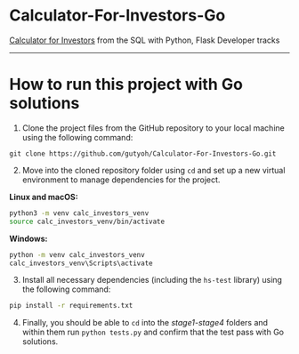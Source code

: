 # Calculator-For-Investors-Go
[Calculator for Investors](https://hyperskill.org/projects/264) from the SQL with Python, Flask Developer tracks

---

# How to run this project with Go solutions

1. Clone the project files from the GitHub repository to your local machine using the following command:

```
git clone https://github.com/gutyoh/Calculator-For-Investors-Go.git
```

2. Move into the cloned repository folder using `cd` and set up a new virtual environment to manage dependencies for the project.

**Linux and macOS:**

```bash
python3 -m venv calc_investors_venv
source calc_investors_venv/bin/activate
```

**Windows:**

```bash
python -m venv calc_investors_venv
calc_investors_venv\Scripts\activate
```

3. Install all necessary dependencies (including the `hs-test` library) using the following command:

```bash
pip install -r requirements.txt
```

4. Finally, you should be able to `cd` into the _stage1-stage4_ folders and within them run `python tests.py` and confirm that the test pass with Go solutions.

